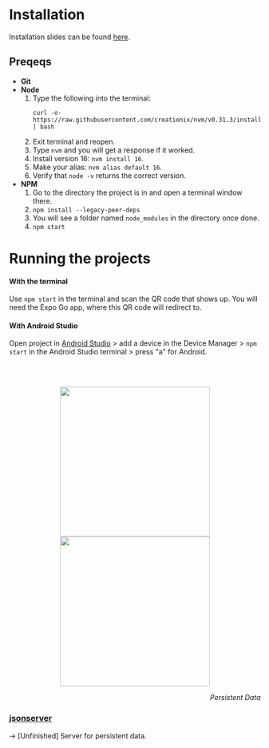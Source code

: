 # Installation
Installation slides can be found [here](https://myuno-my.sharepoint.com/:p:/r/personal/jmspicer_uno_edu/Documents/Mobile%20Apps/Lectures/Lecture%201%20-%20Getting%20Everything%20Set%20Up.pptx?d=w9e4fd3609818455fb80f19524effd971&csf=1&web=1&e=P7NIBc).

## Preqeqs

* <b>Git</b>
* <b>Node</b>
    1. Type the following into the terminal:
        ```
        curl -o- https://raw.githubusercontent.com/creationix/nvm/v0.31.3/install.sh | bash
        ```
    2. Exit terminal and reopen.
    3. Type `nvm` and you will get a response if it worked.
    4. Install version 16: `nvm install 16`.
    5. Make your alias: `nvm alias default 16`.
    6. Verify that `node -v` returns the correct version.
* <b>NPM</b>
    1. Go to the directory the project is in and open a terminal window there.
    2. `npm install --legacy-peer-deps`
    3. You will see a folder named `node_modules` in the directory once done.
    4. `npm start`

# Running the projects

#### With the terminal
Use `npm start` in the terminal and scan the QR code that shows up. You will need the Expo Go app, where this QR code will redirect to.

#### With Android Studio
Open project in [Android Studio](https://developer.android.com/studio) > add a device in the Device Manager > `npm start` in the Android Studio terminal > press "a" for Android.

<br><br>
<p align="center"><img src = "" height = "300" ><img src = "" height = "300" ><p align="right"><i>Persistent Data</i></p></p>

### [jsonserver](https://github.com/Jenspi/mobiledev/tree/main/jsonserver)
→ [Unfinished] Server for persistent data.